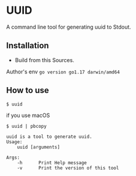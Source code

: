 UUID
====

A command line tool for generating uuid to Stdout.

Installation
------------

-	Build from this Sources.

Author's env `go version go1.17 darwin/amd64`

How to use
----------

```
$ uuid
```

if you use macOS

```
$ uuid | pbcopy
```

```
uuid is a tool to generate uuid.
Usage: 
    uuid [arguments]

Args:
    -h      Print Help message
    -v      Print the version of this tool
```
